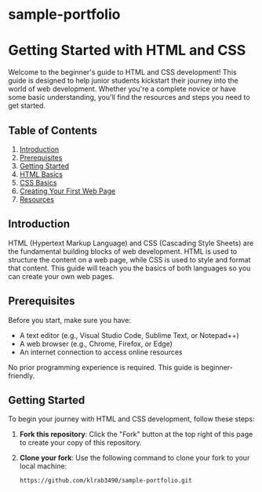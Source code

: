 # sample-portfolio
# Getting Started with HTML and CSS

Welcome to the beginner's guide to HTML and CSS development! This guide is designed to help junior students kickstart their journey into the world of web development. Whether you're a complete novice or have some basic understanding, you'll find the resources and steps you need to get started.

## Table of Contents

1. [Introduction](#introduction)
2. [Prerequisites](#prerequisites)
3. [Getting Started](#getting-started)
4. [HTML Basics](#html-basics)
5. [CSS Basics](#css-basics)
6. [Creating Your First Web Page](#creating-your-first-web-page)
7. [Resources](#resources)

## Introduction

HTML (Hypertext Markup Language) and CSS (Cascading Style Sheets) are the fundamental building blocks of web development. HTML is used to structure the content on a web page, while CSS is used to style and format that content. This guide will teach you the basics of both languages so you can create your own web pages.

## Prerequisites

Before you start, make sure you have:

- A text editor (e.g., Visual Studio Code, Sublime Text, or Notepad++)
- A web browser (e.g., Chrome, Firefox, or Edge)
- An internet connection to access online resources

No prior programming experience is required. This guide is beginner-friendly.

## Getting Started

To begin your journey with HTML and CSS development, follow these steps:

1. **Fork this repository**: Click the "Fork" button at the top right of this page to create your copy of this repository.

2. **Clone your fork**: Use the following command to clone your fork to your local machine:

   ```sh
   https://github.com/klrab3490/sample-portfolio.git
